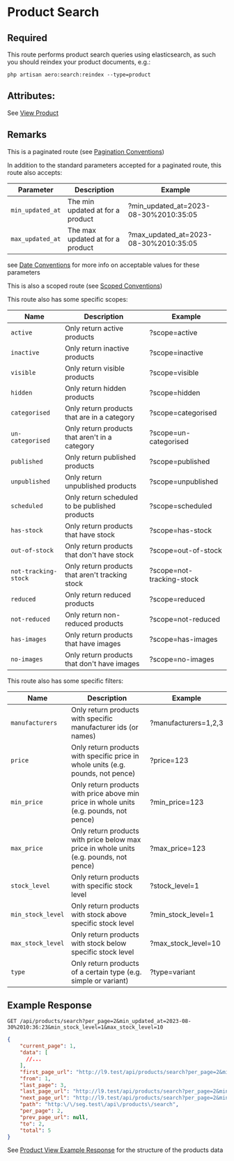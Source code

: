 # Product Search

## Required

This route performs product search queries using elasticsearch, as such you should reindex your product documents, e.g.:

```
php artisan aero:search:reindex --type=product
```

## Attributes:

See [View Product](VIEW.md)

## Remarks

This is a paginated route (see [Pagination Conventions](../../CONVENTIONS.md#pagination-conventions))

In addition to the standard parameters accepted for a paginated route, this route also accepts:

| Parameter        | Description                        | Example                                 |
|------------------|------------------------------------|-----------------------------------------|
| `min_updated_at` | The min updated at for a product   | ?min_updated_at=2023-08-30%2010:35:05   |
| `max_updated_at` | The max updated at for a product   | ?max_updated_at=2023-08-30%2010:35:05   |

see [Date Conventions](../../CONVENTIONS.md#date-conventions) for more info on acceptable values for these parameters

This is also a scoped route (see [Scoped Conventions](../../CONVENTIONS.md#scoped-conventions))

This route also has some specific scopes:

| Name                 | Description                                     | Example                   |
|----------------------|-------------------------------------------------|---------------------------|
| `active`             | Only return active products                     | ?scope=active             |
| `inactive`           | Only return inactive products                   | ?scope=inactive           |
| `visible`            | Only return visible products                    | ?scope=visible            |
| `hidden`             | Only return hidden products                     | ?scope=hidden             |
| `categorised`        | Only return products that are in a category     | ?scope=categorised        |
| `un-categorised`     | Only return products that aren't in a category  | ?scope=un-categorised     |
| `published`          | Only return published products                  | ?scope=published          |
| `unpublished`        | Only return unpublished products                | ?scope=unpublished        |
| `scheduled`          | Only return scheduled to be published products  | ?scope=scheduled          |
| `has-stock`          | Only return products that have stock            | ?scope=has-stock          |
| `out-of-stock`       | Only return products that don't have stock      | ?scope=out-of-stock       |
| `not-tracking-stock` | Only return products that aren't tracking stock | ?scope=not-tracking-stock |
| `reduced`            | Only return reduced products                    | ?scope=reduced            |
| `not-reduced`        | Only return non-reduced products                | ?scope=not-reduced        |
| `has-images`         | Only return products that have images           | ?scope=has-images         |
| `no-images`          | Only return products that don't have images     | ?scope=no-images          |

This route also has some specific filters:

| Name              | Description                                                                             | Example                                                        |
|-------------------|-----------------------------------------------------------------------------------------|----------------------------------------------------------------|
| `manufacturers`   | Only return products with specific manufacturer ids (or names)                          | <span style="white-space: nowrap;">?manufacturers=1,2,3</span> |
| `price`           | Only return products with specific price in whole units (e.g. pounds, not pence)        | ?price=123                                                     |
| `min_price`       | Only return products with price above min price in whole units (e.g. pounds, not pence) | ?min_price=123                                                 |
| `max_price`       | Only return products with price below max price in whole units (e.g. pounds, not pence) | ?max_price=123                                                 |
| `stock_level`     | Only return products with specific stock level                                          | ?stock_level=1                                                 |
| `min_stock_level` | Only return products with stock above specific stock level                              | ?min_stock_level=1                                             |
| `max_stock_level` | Only return products with stock below specific stock level                              | ?max_stock_level=10                                            |
| `type`            | Only return products of a certain type (e.g. simple or variant)                         | ?type=variant                                                  |

## Example Response

```http request
GET /api/products/search?per_page=2&min_updated_at=2023-08-30%2010:36:23&min_stock_level=1&max_stock_level=10
```

```json lines
{
    "current_page": 1,
    "data": [
      //...
    ],
    "first_page_url": "http://l9.test/api/products/search?per_page=2&min_updated_at=2023-08-30%2010%3A36%3A23&min_stock_level=1&max_stock_level=10&page=1",
    "from": 1,
    "last_page": 3,
    "last_page_url": "http://l9.test/api/products/search?per_page=2&min_updated_at=2023-08-30%2010%3A36%3A23&min_stock_level=1&max_stock_level=10&page=18",
    "next_page_url": "http://l9.test/api/products/search?per_page=2&min_updated_at=2023-08-30%2010%3A36%3A23&min_stock_level=1&max_stock_level=10&page=2",
    "path": "http:\/\/seg.test\/api\/products\/search",
    "per_page": 2,
    "prev_page_url": null,
    "to": 2,
    "total": 5
}
```

See [Product View Example Response](./VIEW.md#example-response) for the structure of the products data


